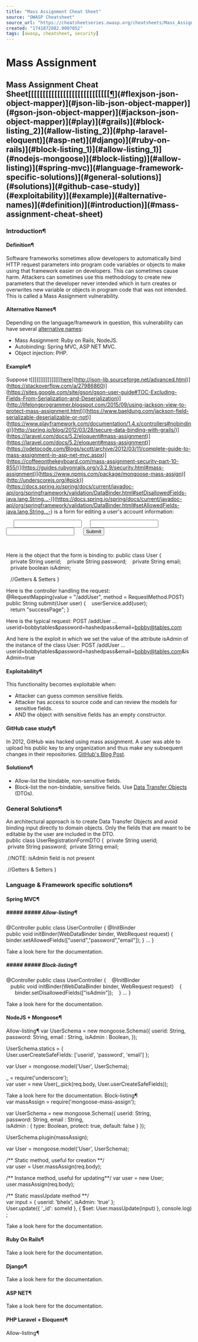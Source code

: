 ```yaml
---
title: "Mass Assignment Cheat Sheet"
source: "OWASP Cheatsheet"
source_url: "https://cheatsheetseries.owasp.org/cheatsheets/Mass_Assignment_Cheat_Sheet.html"
created: "1741872882.0007052"
tags: [owasp, cheatsheet, security]
---
```

# Mass Assignment

## Mass Assignment Cheat Sheet[[[[[[[[[[[[[[[[[[[[[[[[[[[[[¶](#references-and-future-reading)](#flexjson-json-object-mapper)](#json-lib-json-object-mapper)](#gson-json-object-mapper)](#jackson-json-object-mapper)](#play)](#grails)](#block-listing_2)](#allow-listing_2)](#php-laravel-eloquent)](#asp-net)](#django)](#ruby-on-rails)](#block-listing_1)](#allow-listing_1)](#nodejs-mongoose)](#block-listing)](#allow-listing)](#spring-mvc)](#language-framework-specific-solutions)](#general-solutions)](#solutions)](#github-case-study)](#exploitability)](#example)](#alternative-names)](#definition)](#introduction)](#mass-assignment-cheat-sheet)
### Introduction¶
#### Definition¶
Software frameworks sometimes allow developers to automatically bind HTTP request parameters into program code variables or objects to make using that framework easier on developers. This can sometimes cause harm.
Attackers can sometimes use this methodology to create new parameters that the developer never intended which in turn creates or overwrites new variable or objects in program code that was not intended.
This is called a Mass Assignment vulnerability.
#### Alternative Names¶
Depending on the language/framework in question, this vulnerability can have several [alternative names](https://cwe.mitre.org/data/definitions/915.html):

- Mass Assignment: Ruby on Rails, NodeJS.
- Autobinding: Spring MVC, ASP NET MVC.
- Object injection: PHP.

#### Example¶
Suppose t[[[[[[[[[[[[[[[[[here](http://flexjson.sourceforge.net/#Serialization)](http://json-lib.sourceforge.net/advanced.html)](https://stackoverflow.com/a/27986860)](https://sites.google.com/site/gson/gson-user-guide#TOC-Excluding-Fields-From-Serialization-and-Deserialization)](http://lifelongprogrammer.blogspot.com/2015/09/using-jackson-view-to-protect-mass-assignment.html)](https://www.baeldung.com/jackson-field-serializable-deserializable-or-not)](https://www.playframework.com/documentation/1.4.x/controllers#nobinding)](http://spring.io/blog/2012/03/28/secure-data-binding-with-grails/)](https://laravel.com/docs/5.2/eloquent#mass-assignment)](https://laravel.com/docs/5.2/eloquent#mass-assignment)](https://odetocode.com/Blogs/scott/archive/2012/03/11/complete-guide-to-mass-assignment-in-asp-net-mvc.aspx)](https://coffeeonthekeyboard.com/mass-assignment-security-part-10-855/)](https://guides.rubyonrails.org/v3.2.9/security.html#mass-assignment)](https://www.npmjs.com/package/mongoose-mass-assign)](http://underscorejs.org/#pick)](https://docs.spring.io/spring/docs/current/javadoc-api/org/springframework/validation/DataBinder.html#setDisallowedFields-java.lang.String...-)](https://docs.spring.io/spring/docs/current/javadoc-api/org/springframework/validation/DataBinder.html#setAllowedFields-java.lang.String...-) is a form for editing a user's account information:
<form>
     <input name="userid" type="text">
     <input name="password" type="text">
     <input name="email" text="text">
     <input type="submit">
</form>  

Here is the object that the form is binding to:
public class User {
   private String userid;
   private String password;
   private String email;
   private boolean isAdmin;

   //Getters & Setters
}

Here is the controller handling the request:
@RequestMapping(value = "/addUser", method = RequestMethod.POST)
public String submit(User user) {
   userService.add(user);
   return "successPage";
}

Here is the typical request:
POST /addUser
...
userid=bobbytables&password=hashedpass&email=bobby@tables.com

And here is the exploit in which we set the value of the attribute isAdmin of the instance of the class User:
POST /addUser
...
userid=bobbytables&password=hashedpass&email=bobby@tables.com&isAdmin=true

#### Exploitability¶
This functionality becomes exploitable when:

- Attacker can guess common sensitive fields.
- Attacker has access to source code and can review the models for sensitive fields.
- AND the object with sensitive fields has an empty constructor.

#### GitHub case study¶
In 2012, GitHub was hacked using mass assignment. A user was able to upload his public key to any organization and thus make any subsequent changes in their repositories. [GitHub's Blog Post](https://blog.github.com/2012-03-04-public-key-security-vulnerability-and-mitigation/).
#### Solutions¶

- Allow-list the bindable, non-sensitive fields.
- Block-list the non-bindable, sensitive fields.
Use [Data Transfer Objects](https://martinfowler.com/eaaCatalog/dataTransferObject.html) (DTOs).

### General Solutions¶
An architectural approach is to create Data Transfer Objects and avoid binding input directly to domain objects. Only the fields that are meant to be editable by the user are included in the DTO.
public class UserRegistrationFormDTO {
 private String userid;
 private String password;
 private String email;

 //NOTE: isAdmin field is not present

 //Getters & Setters
}

### Language & Framework specific solutions¶
#### Spring MVC¶
##### ##### ##### Allow-listing¶
@Controller
public class UserController
{
    @InitBinder
    public void initBinder(WebDataBinder binder, WebRequest request)
    {
        binder.setAllowedFields(["userid","password","email"]);
    }
...
}

Take a look here for the documentation.
##### ##### ##### Block-listing¶
@Controller
public class UserController
{
   @InitBinder
   public void initBinder(WebDataBinder binder, WebRequest request)
   {
      binder.setDisallowedFields(["isAdmin"]);
   }
...
}

Take a look here for the documentation.
#### NodeJS + Mongoose¶
Allow-listing¶
var UserSchema = new mongoose.Schema({
    userid: String,
    password: String,
    email : String,
    isAdmin : Boolean,
});

UserSchema.statics = {
    User.userCreateSafeFields: ['userid', 'password', 'email']
};

var User = mongoose.model('User', UserSchema);

_ = require('underscore');
var user = new User(_.pick(req.body, User.userCreateSafeFields));

Take a look here for the documentation.
Block-listing¶
var massAssign = require('mongoose-mass-assign');

var UserSchema = new mongoose.Schema({
    userid: String,
    password: String,
    email : String,
    isAdmin : { type: Boolean, protect: true, default: false }
});

UserSchema.plugin(massAssign);

var User = mongoose.model('User', UserSchema);

/** Static method, useful for creation **/
var user = User.massAssign(req.body);

/** Instance method, useful for updating**/
var user = new User;
user.massAssign(req.body);

/** Static massUpdate method **/
var input = { userid: 'bhelx', isAdmin: 'true' };
User.update({ '_id': someId }, { $set: User.massUpdate(input) }, console.log);

Take a look here for the documentation.
#### Ruby On Rails¶
Take a look here for the documentation.
#### Django¶
Take a look here for the documentation.
#### ASP NET¶
Take a look here for the documentation.
#### PHP Laravel + Eloquent¶
Allow-listing¶
<?php

namespace App;

use Illuminate\Database\Eloquent\Model;

class User extends Model
{
    private $userid;
    private $password;
    private $email;
    private $isAdmin;

    protected $fillable = array('userid','password','email');
}

Take a look here for the documentation.
Block-listing¶
<?php

namespace App;

use Illuminate\Database\Eloquent\Model;

class User extends Model
{
    private $userid;
    private $password;
    private $email;
    private $isAdmin;

    protected $guarded = array('isAdmin');
}

Take a look here for the documentation.
#### Grails¶
Take a look here for the documentation.
#### Play¶
Take a look here for the documentation.
#### Jackson (JSON Object Mapper)¶
Take a look here and here for the documentation.
#### GSON (JSON Object Mapper)¶
Take a look here and here for the document.
#### JSON-Lib (JSON Object Mapper)¶
Take a look here for the documentation.
#### Flexjson (JSON Object Mapper)¶
Take a look here for the documentation.
### References and future reading¶

[- Mass Assignment, Rails and You](https://code.tutsplus.com/tutorials/mass-assignment-rails-and-you--net-31695)